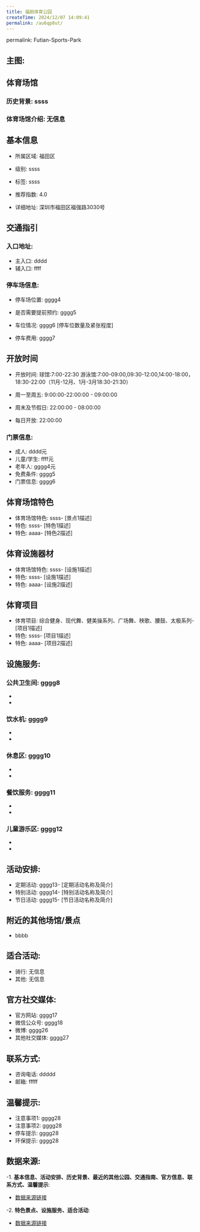 ```yaml
---
title: 福田体育公园
createTime: 2024/12/07 14:09:41
permalink: /au6qp8ut/
---
```

permalink: Futian-Sports-Park
## 主图:
<ImageCard
image="https://www.sztyzx.com.cn/public/uploads/images/20240326/2f25e8521cf7b0a61acfd3518543449f.png"
title= "福田体育公园"
description= "ssss"
date="2024/12/07"
href="/"
author="sunshang-hl"
/>
## 体育场馆
### 历史背景: ssss
### 体育场馆介绍: 无信息
## 基本信息

- 所属区域: 福田区

- 级别: ssss

- 标签: ssss

- 推荐指数: 4.0

- 详细地址: 深圳市福田区福强路3030号

## 交通指引

### 入口地址:
- 主入口: dddd
- 辅入口: ffff
### 停车场信息:
- 停车场位置: gggg4

- 是否需要提前预约: gggg5

- 车位情况: gggg6 [停车位数量及紧张程度]

- 停车费用: gggg7

## 开放时间
- 开放时间: 球馆:7:00-22:30 游泳馆:7:00-09:00,09:30-12:00,14:00-18:00，18:30-22:00（11月-12月、1月-3月18:30-21:30）

- 周一至周五: 9:00:00-22:00:00 - 09:00:00
- 周末及节假日: 22:00:00 - 08:00:00
- 每日开放: 22:00:00

### 门票信息:
- 成人: dddd元
- 儿童/学生: ffff元
- 老年人: gggg4元
- 免费条件: gggg5
- 门票信息: gggg6
## 体育场馆特色
- 体育场馆特色: ssss- [景点1描述]
- 特色: ssss- [特色1描述]
- 特色: aaaa- [特色2描述]
## 体育设施器材
- 体育场馆特色: ssss- [设施1描述]
- 特色: ssss- [设施1描述]
- 特色: aaaa- [设施2描述]
## 体育项目
- 体育项目: 综合健身、现代舞、健美操系列、广场舞、秧歌、腰鼓、太极系列- [项目1描述]
- 特色: ssss- [项目1描述]
- 特色: aaaa- [项目2描述]
## 设施服务:
### 公共卫生间: gggg8
- 
- 
### 饮水机: gggg9
- 
- 
### 休息区: gggg10
- 
- 
### 餐饮服务: gggg11
- 
- 
### 儿童游乐区: gggg12
- 
- 
## 活动安排:
- 定期活动: gggg13- [定期活动名称及简介]
- 特别活动: gggg14- [特别活动名称及简介]
- 节日活动: gggg15- [节日活动名称及简介]
## 附近的其他场馆/景点
- bbbb

## 适合活动:
- 骑行: 无信息
- 其他: 无信息

## 官方社交媒体:
- 官方网站: gggg17
- 微信公众号: gggg18
- 微博: gggg26
- 其他社交媒体: gggg27

## 联系方式:
- 咨询电话: ddddd 
- 邮箱: fffff

## 温馨提示:
- 注意事项1: gggg28
- 注意事项2: gggg28
- 停车提示: gggg28
- 环保提示: gggg28

## 数据来源:
-1. **基本信息、活动安排、历史背景、最近的其他公园、交通指南、官方信息、联系方式、温馨提示**:
- [数据来源链接](http://wtl.sz.gov.cn/ggfw/tyl/zytycgylb/index.html)

-2. **特色景点、设施服务、适合活动**:
- [数据来源链接](http://wtl.sz.gov.cn/ggfw/tyl/zytycgylb/index.html)

